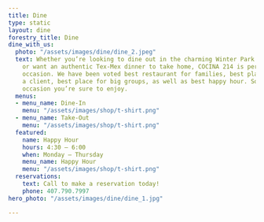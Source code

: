 ```yaml
---
title: Dine
type: static
layout: dine
forestry_title: Dine
dine_with_us:
  photo: "/assets/images/dine/dine_2.jpeg"
  text: Whether you’re looking to dine out in the charming Winter Park Historic District,
    or want an authentic Tex-Mex dinner to take home, COCINA 214 is perfect for every
    occasion. We have been voted best restaurant for families, best place to bring
    a client, best place for big groups, as well as best happy hour. So whatever the
    occasion you’re sure to enjoy.
  menus:
  - menu_name: Dine-In
    menu: "/assets/images/shop/t-shirt.png"
  - menu_name: Take-Out
    menu: "/assets/images/shop/t-shirt.png"
  featured:
    name: Happy Hour
    hours: 4:30 – 6:00
    when: Monday – Thursday
    menu_name: Happy Hour
    menu: "/assets/images/shop/t-shirt.png"
  reservations:
    text: Call to make a reservation today!
    phone: 407.790.7997
hero_photo: "/assets/images/dine/dine_1.jpg"

---
```

